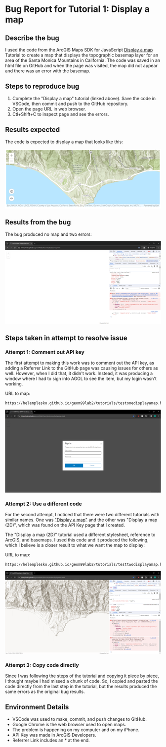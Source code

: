 # Bug Report for Tutorial 1: Display a map

## Describe the bug

I used the code from the ArcGIS Maps SDK for JavaScript [Display a map](https://developers.arcgis.com/javascript/latest/tutorials/display-a-map/) Tutorial to create a map that displays the topographic basemap layer for an area of the Santa Monica Mountains in California. The code was saved in an html file on GitHub and when the page was visited, the map did not appear and there was an error with the basemap.

## Steps to reproduce bug

1. Complete the "Display a map" tutorial (linked above). Save the code in VSCode, then commit and push to the GitHub repository.
2. Open the page URL in web browser.
3. Ctl+Shift+C to inspect page and see the errors.

## Results expected

The code is expected to display a map that looks like this:

![Expected Result](/tutorials/bugimages/expecteddisplayamap.png)

## Results from the bug

The bug produced no map and two errors:

![Errors](/tutorials/bugimages/bugdisplayamap.png)

## Steps taken in attempt to resolve issue

### Attempt 1: Comment out API key

The first attempt to making this work was to comment out the API key, as adding a Referrer Link to the GitHub page was causing issues for others as well. However, when I did that, it didn't work. Instead, it was producing a window where I had to sign into AGOL to see the item, but my login wasn't working.

URL to map:
```
https://helenplesko.github.io/geom99lab2/tutorials/testonedisplayamap.html
```

![Attempt 1 results](/tutorials/bugimages/testonedisplayamap.png)

### Attempt 2: Use a different code

For the second attempt, I noticed that there were two different tutorials with similar names. One was ["Display a map"](https://developers.arcgis.com/javascript/latest/tutorials/display-a-map/) and the other was "Display a map (2D)", which was found on the API Key page that I created.

The "Display a map (2D)" tutorial used a different stylesheet, reference to ArcGIS, and basemaps. I used this code and it produced the following, which I believe is a closer result to what we want the map to display:

URL to map:
```
https://helenplesko.github.io/geom99lab2/tutorials/testtwodisplayamap.html
```

![Attempt 2 results](/tutorials/bugimages/testtwodisplayamap.png)

### Attempt 3: Copy code directly

Since I was following the steps of the tutorial and copying it piece by piece, I thought maybe I had missed a chunk of code. So, I copied and pasted the code directly from the last step in the tutorial, but the results produced the same errors as the original bug results.

## Environment Details

- VSCode was used to make, commit, and push changes to GitHub.
- Google Chrome is the web browser used to open maps.
- The problem is happening on my computer and on my iPhone.
- API Key was made in ArcGIS Developers.
- Referrer Link includes an * at the end.
